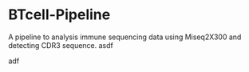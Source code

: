 # BTcell-Pipeline
A pipeline to analysis immune sequencing data using Miseq2X300 and detecting CDR3 sequence.
asdf

adf
